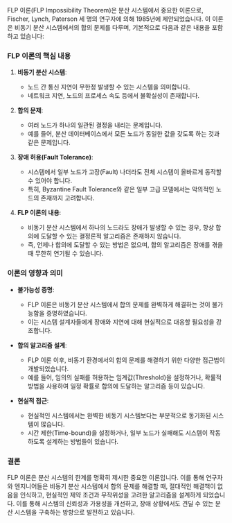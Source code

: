 FLP 이론(FLP Impossibility Theorem)은 분산 시스템에서 중요한 이론으로, Fischer, Lynch, Paterson 세 명의 연구자에 의해 1985년에 제안되었습니다. 이 이론은 비동기 분산 시스템에서의 합의 문제를 다루며, 기본적으로 다음과 같은 내용을 포함하고 있습니다:

### FLP 이론의 핵심 내용

1. **비동기 분산 시스템**:
   - 노드 간 통신 지연이 무한정 발생할 수 있는 시스템을 의미합니다.
   - 네트워크 지연, 노드의 프로세스 속도 등에서 불확실성이 존재합니다.
  
2. **합의 문제**:
   - 여러 노드가 하나의 일관된 결정을 내리는 문제입니다.
   - 예를 들어, 분산 데이터베이스에서 모든 노드가 동일한 값을 갖도록 하는 것과 같은 문제입니다.
   
3. **장애 허용(Fault Tolerance)**:
   - 시스템에서 일부 노드가 고장(Fault) 나더라도 전체 시스템이 올바르게 동작할 수 있어야 합니다.
   - 특히, Byzantine Fault Tolerance와 같은 일부 고급 모델에서는 악의적인 노드의 존재까지 고려합니다.
  
4. **FLP 이론의 내용**:
   - 비동기 분산 시스템에서 하나의 노드라도 장애가 발생할 수 있는 경우, 항상 합의에 도달할 수 있는 결정론적 알고리즘은 존재하지 않습니다.
   - 즉, 언제나 합의에 도달할 수 있는 방법은 없으며, 합의 알고리즘은 장애를 겪을 때 무한히 연기될 수 있습니다.

### 이론의 영향과 의미

- **불가능성 증명**:
  - FLP 이론은 비동기 분산 시스템에서 합의 문제를 완벽하게 해결하는 것이 불가능함을 증명하였습니다.
  - 이는 시스템 설계자들에게 장애와 지연에 대해 현실적으로 대응할 필요성을 강조합니다.

- **합의 알고리즘 설계**:
  - FLP 이론 이후, 비동기 환경에서의 합의 문제를 해결하기 위한 다양한 접근법이 개발되었습니다.
  - 예를 들어, 임의의 실패를 허용하는 임계값(Threshold)을 설정하거나, 확률적 방법을 사용하여 일정 확률로 합의에 도달하는 알고리즘 등이 있습니다.

- **현실적 접근**:
  - 현실적인 시스템에서는 완벽한 비동기 시스템보다는 부분적으로 동기화된 시스템이 많습니다.
  - 시간 제한(Time-bound)을 설정하거나, 일부 노드가 실패해도 시스템이 작동하도록 설계하는 방법들이 있습니다.

### 결론

FLP 이론은 분산 시스템의 한계를 명확히 제시한 중요한 이론입니다. 이를 통해 연구자와 엔지니어들은 비동기 분산 시스템에서 합의 문제를 해결할 때, 절대적인 해결책이 없음을 인식하고, 현실적인 제약 조건과 무작위성을 고려한 알고리즘을 설계하게 되었습니다. 이를 통해 시스템의 신뢰성과 가용성을 개선하고, 장애 상황에서도 견딜 수 있는 분산 시스템을 구축하는 방향으로 발전하고 있습니다.